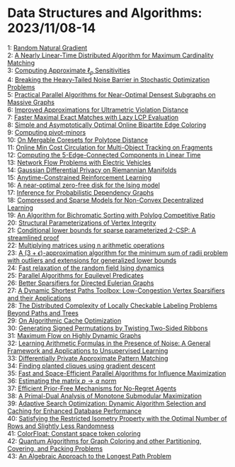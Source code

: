 # Data Structures and Algorithms: 2023/11/08-14  
1: [Random Natural Gradient](https://doi.org/10.48550/arXiv.2311.04135)  
2: [A Nearly Linear-Time Distributed Algorithm for Maximum Cardinality  Matching](https://doi.org/10.48550/arXiv.2311.04140)  
3: [Computing Approximate $\ell_p$ Sensitivities](https://doi.org/10.48550/arXiv.2311.04158)  
4: [Breaking the Heavy-Tailed Noise Barrier in Stochastic Optimization  Problems](https://doi.org/10.48550/arXiv.2311.04161)  
5: [Practical Parallel Algorithms for Near-Optimal Densest Subgraphs on  Massive Graphs](https://doi.org/10.48550/arXiv.2311.04333)  
6: [Improved Approximations for Ultrametric Violation Distance](https://doi.org/10.48550/arXiv.2311.04533)  
7: [Faster Maximal Exact Matches with Lazy LCP Evaluation](https://doi.org/10.48550/arXiv.2311.04538)  
8: [Simple and Asymptotically Optimal Online Bipartite Edge Coloring](https://doi.org/10.48550/arXiv.2311.04574)  
9: [Computing pivot-minors](https://doi.org/10.48550/arXiv.2311.04656)  
10: [On Mergable Coresets for Polytope Distance](https://doi.org/10.48550/arXiv.2311.05651)  
11: [Online Min Cost Circulation for Multi-Object Tracking on Fragments](https://doi.org/10.48550/arXiv.2311.04749)  
12: [Computing the $5$-Edge-Connected Components in Linear Time](https://doi.org/10.48550/arXiv.2311.04865)  
13: [Network Flow Problems with Electric Vehicles](https://doi.org/10.48550/arXiv.2311.05040)  
14: [Gaussian Differential Privacy on Riemannian Manifolds](https://doi.org/10.48550/arXiv.2311.10101)  
15: [Anytime-Constrained Reinforcement Learning](https://doi.org/10.48550/arXiv.2311.05511)  
16: [A near-optimal zero-free disk for the Ising model](https://doi.org/10.48550/arXiv.2311.05574)  
17: [Inference for Probabilistic Dependency Graphs](https://doi.org/10.48550/arXiv.2311.05580)  
18: [Compressed and Sparse Models for Non-Convex Decentralized Learning](https://doi.org/10.48550/arXiv.2311.05760)  
19: [An Algorithm for Bichromatic Sorting with Polylog Competitive Ratio](https://doi.org/10.48550/arXiv.2311.05773)  
20: [Structural Parameterizations of Vertex Integrity](https://doi.org/10.48550/arXiv.2311.05892)  
21: [Conditional lower bounds for sparse parameterized 2-CSP: A streamlined  proof](https://doi.org/10.48550/arXiv.2311.05913)  
22: [Multiplying matrices using n arithmetic operations](https://doi.org/10.48550/arXiv.2311.05947)  
23: [A $(3+\epsilon)$-approximation algorithm for the minimum sum of radii  problem with outliers and extensions for generalized lower bounds](https://doi.org/10.48550/arXiv.2311.06111)  
24: [Fast relaxation of the random field Ising dynamics](https://doi.org/10.48550/arXiv.2311.06171)  
25: [Parallel Algorithms for Equilevel Predicates](https://doi.org/10.48550/arXiv.2311.06206)  
26: [Better Sparsifiers for Directed Eulerian Graphs](https://doi.org/10.48550/arXiv.2311.06232)  
27: [A Dynamic Shortest Paths Toolbox: Low-Congestion Vertex Sparsifiers and  their Applications](https://doi.org/10.48550/arXiv.2311.06402)  
28: [The Distributed Complexity of Locally Checkable Labeling Problems Beyond  Paths and Trees](https://doi.org/10.48550/arXiv.2311.06726)  
29: [On Algorithmic Cache Optimization](https://doi.org/10.48550/arXiv.2311.07615)  
30: [Generating Signed Permutations by Twisting Two-Sided Ribbons](https://doi.org/10.48550/arXiv.2311.06974)  
31: [Maximum Flow on Highly Dynamic Graphs](https://doi.org/10.48550/arXiv.2311.07016)  
32: [Learning Arithmetic Formulas in the Presence of Noise: A General  Framework and Applications to Unsupervised Learning](https://doi.org/10.48550/arXiv.2311.07284)  
33: [Differentially Private Approximate Pattern Matching](https://doi.org/10.48550/arXiv.2311.07415)  
34: [Finding planted cliques using gradient descent](https://doi.org/10.48550/arXiv.2311.07540)  
35: [Fast and Space-Efficient Parallel Algorithms for Influence Maximization](https://doi.org/10.48550/arXiv.2311.07554)  
36: [Estimating the matrix $p \rightarrow q$ norm](https://doi.org/10.48550/arXiv.2311.07677)  
37: [Efficient Prior-Free Mechanisms for No-Regret Agents](https://doi.org/10.48550/arXiv.2311.07754)  
38: [A Primal-Dual Analysis of Monotone Submodular Maximization](https://doi.org/10.48550/arXiv.2311.07808)  
39: [Adaptive Search Optimization: Dynamic Algorithm Selection and Caching  for Enhanced Database Performance](https://doi.org/10.48550/arXiv.2311.07826)  
40: [Satisfying the Restricted Isometry Property with the Optimal Number of  Rows and Slightly Less Randomness](https://doi.org/10.48550/arXiv.2311.07889)  
41: [ColorFloat: Constant space token coloring](https://doi.org/10.48550/arXiv.2311.08041)  
42: [Quantum Algorithms for Graph Coloring and other Partitioning, Covering,  and Packing Problems](https://doi.org/10.48550/arXiv.2311.08042)  
43: [An Algebraic Approach to the Longest Path Problem](https://doi.org/10.48550/arXiv.2312.11469)  